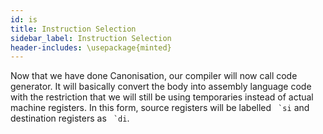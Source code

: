 ```yaml
---
id: is 
title: Instruction Selection
sidebar_label: Instruction Selection
header-includes: \usepackage{minted}
---
```


Now that we have done Canonisation, our compiler will now call code generator. It will basically convert the body into assembly language code with the restriction that we will still be using temporaries instead of actual machine registers. In this form, source registers will be labelled `` `si`` and destination registers as `` `di``.